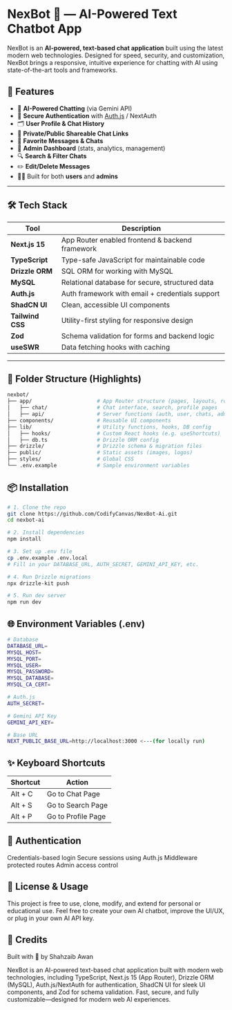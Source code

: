 # NexBot 🤖 — AI-Powered Text Chatbot App

NexBot is an **AI-powered, text-based chat application** built using the latest modern web technologies. Designed for speed, security, and customization, NexBot brings a responsive, intuitive experience for chatting with AI using state-of-the-art tools and frameworks.

## 🚀 Features

- 🧠 **AI-Powered Chatting** (via Gemini API)
- 🔐 **Secure Authentication** with [Auth.js](https://authjs.dev) / NextAuth
- 🗂️ **User Profile & Chat History**
- 📁 **Private/Public Shareable Chat Links**
- 🌟 **Favorite Messages & Chats**
- 🧾 **Admin Dashboard** (stats, analytics, management)
- 🔍 **Search & Filter Chats**
- ✏️ **Edit/Delete Messages**
- 🧑‍💻 Built for both **users** and **admins**

---

## 🛠 Tech Stack

| Tool             | Description                                      |
|------------------|--------------------------------------------------|
| **Next.js 15**   | App Router enabled frontend & backend framework  |
| **TypeScript**   | Type-safe JavaScript for maintainable code       |
| **Drizzle ORM**  | SQL ORM for working with MySQL                   |
| **MySQL**        | Relational database for secure, structured data  |
| **Auth.js**      | Auth framework with email + credentials support  |
| **ShadCN UI**    | Clean, accessible UI components                  |
| **Tailwind CSS** | Utility-first styling for responsive design      |
| **Zod**          | Schema validation for forms and backend logic    |
| **useSWR**       | Data fetching hooks with caching                 |

---

## 📁 Folder Structure (Highlights)

```bash
nexbot/
├── app/                     # App Router structure (pages, layouts, routes)
│   ├── chat/                # Chat interface, search, profile pages
│   ├── api/                 # Server functions (auth, user, chats, admin)
├── components/              # Reusable UI components
├── lib/                     # Utility functions, hooks, DB config
│   ├── hooks/               # Custom React hooks (e.g. useShortcuts)
│   ├── db.ts                # Drizzle ORM config
├── drizzle/                 # Drizzle schema & migration files
├── public/                  # Static assets (images, logos)
├── styles/                  # Global CSS
└── .env.example             # Sample environment variables
```
## 📦 Installation
```bash
# 1. Clone the repo
git clone https://github.com/CodifyCanvas/NexBot-Ai.git
cd nexbot-ai

# 2. Install dependencies
npm install

# 3. Set up .env file
cp .env.example .env.local
# Fill in your DATABASE_URL, AUTH_SECRET, GEMINI_API_KEY, etc.

# 4. Run Drizzle migrations
npx drizzle-kit push

# 5. Run dev server
npm run dev
```

## 🌐 Environment Variables (.env)
```bash
# Database
DATABASE_URL=
MYSQL_HOST=
MYSQL_PORT=
MYSQL_USER=
MYSQL_PASSWORD=
MYSQL_DATABASE=
MYSQL_CA_CERT=

# Auth.js
AUTH_SECRET=

# Gemini API Key
GEMINI_API_KEY=

# Base URL
NEXT_PUBLIC_BASE_URL=http://localhost:3000 <---(for locally run)
```

## ✨ Keyboard Shortcuts

| Shortcut | Action             |
|----------|--------------------|
| Alt + C  | Go to Chat Page    |
| Alt + S  | Go to Search Page  |
| Alt + P  | Go to Profile Page |

## 🔐 Authentication

Credentials-based login
Secure sessions using Auth.js
Middleware protected routes
Admin access control

## 📄 License & Usage
This project is free to use, clone, modify, and extend for personal or educational use.
Feel free to create your own AI chatbot, improve the UI/UX, or plug in your own AI API key.

## 💬 Credits
Built with 💙 by Shahzaib Awan

NexBot is an AI-powered text-based chat application built with modern web technologies, including TypeScript, Next.js 15 (App Router), Drizzle ORM (MySQL), Auth.js/NextAuth for authentication, ShadCN UI for sleek UI components, and Zod for schema validation. Fast, secure, and fully customizable—designed for modern web AI experiences.
